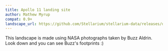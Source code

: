 ```yaml
---
title: Apollo 11 landing site
author: Mathew Myrup
compat: 0.9+
landscape_url: https://github.com/Stellarium/stellarium-data/releases/download/landscapes/apollo_11.zip
---
```

This landscape is made using NASA photographs taken by Buzz Aldrin. Look down and you can see Buzz's footprints :)